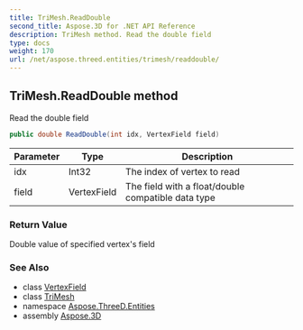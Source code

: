 ```yaml
---
title: TriMesh.ReadDouble
second_title: Aspose.3D for .NET API Reference
description: TriMesh method. Read the double field
type: docs
weight: 170
url: /net/aspose.threed.entities/trimesh/readdouble/
---
```

## TriMesh.ReadDouble method

Read the double field

```csharp
public double ReadDouble(int idx, VertexField field)
```

| Parameter | Type | Description |
| --- | --- | --- |
| idx | Int32 | The index of vertex to read |
| field | VertexField | The field with a float/double compatible data type |

### Return Value

Double value of specified vertex's field

### See Also

* class [VertexField](../../../aspose.threed.utilities/vertexfield/)
* class [TriMesh](../)
* namespace [Aspose.ThreeD.Entities](../../trimesh/)
* assembly [Aspose.3D](../../../)


